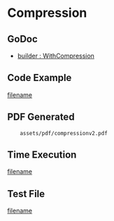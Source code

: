 # Compression

## GoDoc
* [builder : WithCompression](https://pkg.go.dev/github.com/mechiko/maroto/v2/pkg/config#CfgBuilder.WithCompression)

## Code Example
[filename](../../assets/examples/compression/v2/main.go ':include :type=code')

## PDF Generated
```pdf
	assets/pdf/compressionv2.pdf
```
## Time Execution
[filename](../../assets/text/compressionv2.txt  ':include :type=code')

## Test File
[filename](https://raw.githubusercontent.com/johnfercher/maroto/master/test/maroto/examples/compression.json  ':include :type=code')
